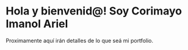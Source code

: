 # Hola y bienvenid@! Soy Corimayo Imanol Ariel


Proximamente aquí irán detalles de lo que seá mi portfolio.
